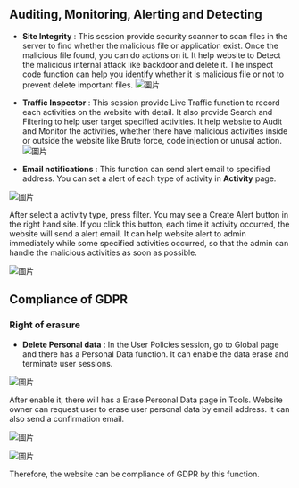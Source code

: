 ## Auditing, Monitoring, Alerting and Detecting

- **Site Integrity** : This session provide security scanner to scan files in the server to find whether the malicious file or application exist. Once the malicious file found, you can do actions on it.
It help website to Detect the malicious internal attack like backdoor and delete it. The inspect code function can help you identify whether it is malicious file or not to prevent delete important files.
![圖片](https://user-images.githubusercontent.com/74434769/141597021-ca6f35ed-8910-4c26-8983-47f75718bb71.png)

- **Traffic Inspector** : This session provide Live Traffic function to record each activities on the website with detail. It also provide Search and Filtering to help user target specified activities.
It help website to Audit and Monitor the activities, whether there have malicious activities inside or outside the website like Brute force, code injection or unusal action.
![圖片](https://user-images.githubusercontent.com/74434769/141598023-5d1ba112-f36d-4595-9594-0e2452e7708c.png)

- **Email notifications** : This function can send alert email to specified address. You can set a alert of each type of activity in **Activity** page.

![圖片](https://user-images.githubusercontent.com/74434769/141600146-8508dd36-c3c1-4230-9360-ea45f54a0b26.png)

After select a activity type, press filter. You may see a Create Alert button in the right hand site. If you click this button, each time it activity occurred, the website will send a alert email. It can help website alert to admin immediately while some specified activities occurred, so that the admin can handle the malicious activities as soon as possible.

![圖片](https://user-images.githubusercontent.com/74434769/141600202-6fe031bb-8e26-42f6-9019-a94d3a285d5a.png)

## Compliance of GDPR

### Right of erasure 

- **Delete Personal data** : In the User Policies session, go to Global page and there has a Personal Data function. It can enable the data erase and terminate user sessions.

![圖片](https://user-images.githubusercontent.com/74434769/141600728-95723943-019a-4775-b2b1-d628089bc07d.png)

After enable it, there will has a Erase Personal Data page in Tools. Website owner can request user to erase user personal data by email address. It can also send a confirmation email.

![圖片](https://user-images.githubusercontent.com/74434769/141600775-839d81fd-de69-4ff0-954d-13b79d09802b.png)

![圖片](https://user-images.githubusercontent.com/74434769/141600938-951d253b-6a9f-458d-aea1-71d3a3021754.png)

Therefore, the website can be compliance of GDPR by this function.
